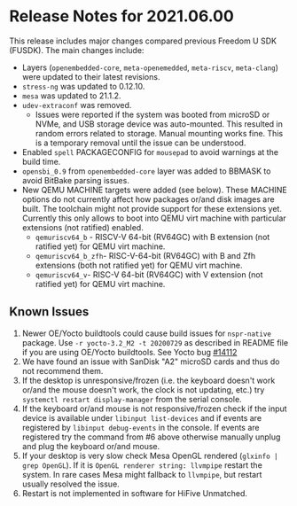 # Release Notes for 2021.06.00

This release includes major changes compared previous Freedom U SDK (FUSDK). The main changes include:

- Layers (`openembedded-core`, `meta-openemedded`, `meta-riscv`, `meta-clang`) were updated to their latest revisions.
- `stress-ng` was updated to 0.12.10.
- `mesa` was updated to 21.1.2.
- `udev-extraconf` was removed.
    + Issues were reported if the system was booted from microSD or NVMe, and USB storage device was auto-mounted. This resulted in random errors related to storage. Manual mounting works fine. This is a temporary removal until the issue can be understood.
- Enabled `spell` PACKAGECONFIG for `mousepad` to avoid warnings at the build time.
- `opensbi_0.9` from `openembedded-core` layer was added to BBMASK to avoid BitBake parsing issues.
- New QEMU MACHINE targets were added (see below). These MACHINE options do not currently affect how packages or/and disk images are built. The toolchain might not provide support for these extensions yet. Currently this only allows to boot into QEMU virt machine with particular extensions (not ratified) enabled.
    + `qemuriscv64_b` - RISCV-V 64-bit (RV64GC) with B extension (not ratified yet) for QEMU virt machine.
    + `qemuriscv64_b_zfh`- RISC-V-64-bit (RV64GC) with B and Zfh extensions (both not ratified yet) for QEMU virt machine.
    + `qemuriscv64_v`- RISC-V 64-bit (RV64GC) with V extension (not ratified yet) for QEMU virt machine.


## Known Issues

1. Newer OE/Yocto buildtools could cause build issues for `nspr-native` package. Use `-r yocto-3.2_M2 -t 20200729` as described in README file if you are using OE/Yocto buildtools. See Yocto bug [#14112](https://bugzilla.yoctoproject.org/show_bug.cgi?id=14112)
2. We have found an issue with SanDisk "A2" microSD cards and thus do not recommend them.
3. If the desktop is unresponsive/frozen (i.e. the keyboard doesn't work or/and the mouse doesn't work, the clock is not updating, etc.) try `systemctl restart display-manager` from the serial console.
4. If the keyboard or/and mouse is not responsive/frozen check if the input device is available under `libinput list-devices` and if events are registered by `libinput debug-events` in the console. If events are registered try the command from #6 above otherwise manually unplug and plug the keyboard or/and mouse.
5. If your desktop is very slow check Mesa OpenGL rendered (`glxinfo | grep OpenGL`). If it is `OpenGL renderer string: llvmpipe` restart the system. In rare cases Mesa might fallback to `llvmpipe`, but restart usually resolved the issue.
6. Restart is not implemented in software for HiFive Unmatched.
